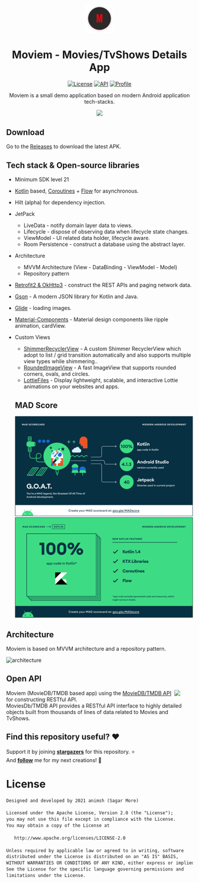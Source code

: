 <p align="center">
<img src="previews/icon.png" width="15%"/>
<h1 align="center">Moviem - Movies/TvShows Details App</h1>
</p>

<p align="center">
  <a href="https://opensource.org/licenses/Apache-2.0"><img alt="License" src="https://img.shields.io/badge/License-Apache%202.0-blue.svg"/></a>
  <a href="https://android-arsenal.com/api?level=24"><img alt="API" src="https://img.shields.io/badge/API-24%2B-brightgreen.svg?style=flat"/></a>
  <a href="https://github.com/animsh"><img alt="Profile" src="https://img.shields.io/static/v1?label=GitHub&message=animsh&color=E53935"/></a>
</p>

<p align="center">  
Moviem is a small demo application based on modern Android application tech-stacks.
</br>

<p align="center">
<img src="previews/image.png"/>
</p>

## Download

Go to the [Releases](https://github.com/animsh/Moviem/releases) to download the latest APK.

## Tech stack & Open-source libraries

- Minimum SDK level 21
- [Kotlin](https://kotlinlang.org/) based, [Coroutines](https://github.com/Kotlin/kotlinx.coroutines) + [Flow](https://kotlin.github.io/kotlinx.coroutines/kotlinx-coroutines-core/kotlinx.coroutines.flow/) for asynchronous.
- Hilt (alpha) for dependency injection.
- JetPack
  - LiveData - notify domain layer data to views.
  - Lifecycle - dispose of observing data when lifecycle state changes.
  - ViewModel - UI related data holder, lifecycle aware.
  - Room Persistence - construct a database using the abstract layer.
- Architecture
  - MVVM Architecture (View - DataBinding - ViewModel - Model)
  - Repository pattern
- [Retrofit2 & OkHttp3](https://github.com/square/retrofit) - construct the REST APIs and paging network data.
- [Gson](https://github.com/square/gson/) - A modern JSON library for Kotlin and Java.
- [Glide](https://github.com/bumptech/glide) - loading images.
- [Material-Components](https://github.com/material-components/material-components-android) - Material design components like ripple animation, cardView.
- Custom Views

  - [ShimmerRecyclerView](https://github.com/omtodkar/ShimmerRecyclerView) - A custom Shimmer RecyclerView which adopt to list / grid transition automatically and also supports multiple view types while shimmering..
  - [RoundedImageView](https://github.com/vinc3m1/RoundedImageView) - A fast ImageView that supports rounded corners, ovals, and circles.
  - [LottieFiles](https://lottiefiles.com/blog/working-with-lottie/getting-started-with-lottie-animations-in-android-app) - Display lightweight, scalable, and interactive Lottie animations on your websites and apps.

  ## MAD Score

  ![summary](previews/summary.png)
  ![kotlin](previews/kotlin.png)

## Architecture

Moviem is based on MVVM architecture and a repository pattern.

![architecture](https://developer.android.com/topic/libraries/architecture/images/final-architecture.png)

## Open API

<img src="https://www.themoviedb.org/assets/2/v4/logos/v2/blue_short-8e7b30f73a4020692ccca9c88bafe5dcb6f8a62a4c6bc55cd9ba82bb2cd95f6c.svg" align="right" width="10%"/>

Moviem (MovieDB/TMDB based app) using the [MovieDB/TMDB API](https://developers.themoviedb.org/3) for constructing RESTful API.<br>
MoviesDb/TMDB API provides a RESTful API interface to highly detailed objects built from thousands of lines of data related to Movies and TvShows.

## Find this repository useful? :heart:

Support it by joining **[stargazers](https://github.com/animsh/Moviem/stargazers)** for this repository. :star: <br>
And **[follow](https://github.com/animsh)** me for my next creations! 🤩

# License

```xml
Designed and developed by 2021 animsh (Sagar More)

Licensed under the Apache License, Version 2.0 (the "License");
you may not use this file except in compliance with the License.
You may obtain a copy of the License at

   http://www.apache.org/licenses/LICENSE-2.0

Unless required by applicable law or agreed to in writing, software
distributed under the License is distributed on an "AS IS" BASIS,
WITHOUT WARRANTIES OR CONDITIONS OF ANY KIND, either express or implied.
See the License for the specific language governing permissions and
limitations under the License.
```

